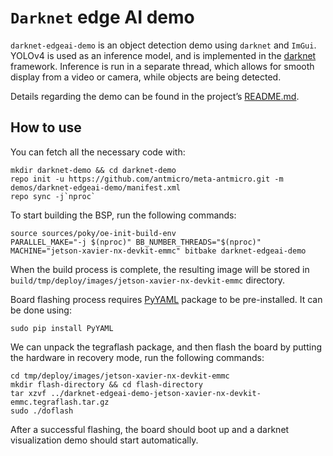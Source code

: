 # `Darknet` edge AI demo

`darknet-edgeai-demo` is an object detection demo using `darknet` and `ImGui`.
YOLOv4 is used as an inference model, and is implemented in the [darknet](https://github.com/AlexeyAB/darknet) framework.
Inference is run in a separate thread, which allows for smooth display from a video or camera, while objects are being detected.

Details regarding the demo can be found in the project’s [README.md](https://github.com/antmicro/darknet-imgui-visualization/blob/master/README.md).

## How to use

You can fetch all the necessary code with:
```
mkdir darknet-demo && cd darknet-demo
repo init -u https://github.com/antmicro/meta-antmicro.git -m demos/darknet-edgeai-demo/manifest.xml
repo sync -j`nproc`
```

To start building the BSP, run the following commands:
```
source sources/poky/oe-init-build-env
PARALLEL_MAKE="-j $(nproc)" BB_NUMBER_THREADS="$(nproc)" MACHINE="jetson-xavier-nx-devkit-emmc" bitbake darknet-edgeai-demo
```

When the build process is complete, the resulting image will be stored in `build/tmp/deploy/images/jetson-xavier-nx-devkit-emmc` directory.

Board flashing process requires [PyYAML](https://pypi.org/project/PyYAML/) package to be pre-installed.
It can be done using:
```
sudo pip install PyYAML
```
We can unpack the tegraflash package, and then flash the board by putting the hardware in recovery mode, run the following commands:
```
cd tmp/deploy/images/jetson-xavier-nx-devkit-emmc
mkdir flash-directory && cd flash-directory
tar xzvf ../darknet-edgeai-demo-jetson-xavier-nx-devkit-emmc.tegraflash.tar.gz
sudo ./doflash
```

After a successful flashing, the board should boot up and a darknet visualization demo should start automatically.

